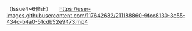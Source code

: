 （Issue4~6修正）　　https://user-images.githubusercontent.com/117642632/211188860-9fce8130-3e55-434c-b4a0-51cdb52e9473.mp4


